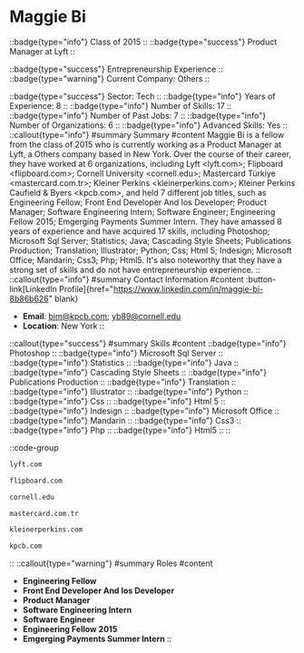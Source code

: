 # Maggie Bi
::badge{type="info"}
Class of 2015
::
::badge{type="success"}
Product Manager at Lyft
::

::badge{type="success"}
Entrepreneurship Experience
::
::badge{type="warning"}
Current Company: Others
::

::badge{type="success"}
Sector: Tech
::
::badge{type="info"}
Years of Experience: 8
::
::badge{type="info"}
Number of Skills: 17
::
::badge{type="info"}
Number of Past Jobs: 7
::
::badge{type="info"}
Number of Organizations: 6
::
::badge{type="info"}
Advanced Skills: Yes
::
::callout{type="info"}
#summary
Summary
#content
Maggie Bi is a fellow from the class of 2015 who is currently working as a Product Manager at Lyft, a Others company based in New York. Over the course of their career, they have worked at 6 organizations, including Lyft <lyft.com>; Flipboard <flipboard.com>; Cornell University <cornell.edu>; Mastercard Türkiye <mastercard.com.tr>; Kleiner Perkins <kleinerperkins.com>; Kleiner Perkins Caufield & Byers <kpcb.com>, and held 7 different job titles, such as Engineering Fellow; Front End Developer And Ios Developer; Product Manager; Software Engineering Intern; Software Engineer; Engineering Fellow 2015; Emgerging Payments Summer Intern. They have amassed 8 years of experience and have acquired 17 skills, including Photoshop; Microsoft Sql Server; Statistics; Java; Cascading Style Sheets; Publications Production; Translation; Illustrator; Python; Css; Html 5; Indesign; Microsoft Office; Mandarin; Css3; Php; Html5. It's also noteworthy that they have a strong set of skills and do not have entrepreneurship experience.
::
::callout{type="info"}
#summary
Contact Information
#content
:button-link[LinkedIn Profile]{href="https://www.linkedin.com/in/maggie-bi-8b86b626" blank}
- **Email**: bim@kpcb.com; yb89@cornell.edu
- **Location**: New York
::

::callout{type="success"}
#summary
Skills
#content
::badge{type="info"}
Photoshop
::
::badge{type="info"}
Microsoft Sql Server
::
::badge{type="info"}
Statistics
::
::badge{type="info"}
Java
::
::badge{type="info"}
Cascading Style Sheets
::
::badge{type="info"}
Publications Production
::
::badge{type="info"}
Translation
::
::badge{type="info"}
Illustrator
::
::badge{type="info"}
Python
::
::badge{type="info"}
Css
::
::badge{type="info"}
Html 5
::
::badge{type="info"}
Indesign
::
::badge{type="info"}
Microsoft Office
::
::badge{type="info"}
Mandarin
::
::badge{type="info"}
Css3
::
::badge{type="info"}
Php
::
::badge{type="info"}
Html5
::
::

::code-group
```bash [Lyft]
lyft.com
```
```bash [Flipboard]
flipboard.com
```
```bash [Cornell University]
cornell.edu
```
```bash [Mastercard Türkiye]
mastercard.com.tr
```
```bash [Kleiner Perkins]
kleinerperkins.com
```
```bash [Kleiner Perkins Caufield & Byers]
kpcb.com
```
::
::callout{type="warning"}
#summary
Roles
#content
- **Engineering Fellow**
- **Front End Developer And Ios Developer**
- **Product Manager**
- **Software Engineering Intern**
- **Software Engineer**
- **Engineering Fellow 2015**
- **Emgerging Payments Summer Intern**
::

